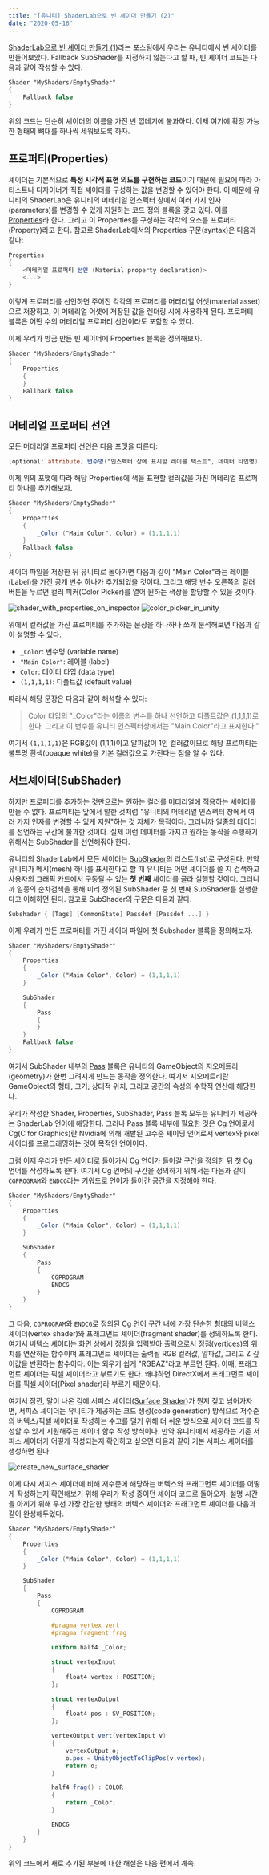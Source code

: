 ```yaml
---
title: "[유니티] ShaderLab으로 빈 셰이더 만들기 (2)"
date: "2020-05-16"
---
```


[ShaderLab으로 빈 셰이더 만들기 (1)]: https://sungkukpark.github.io/unity_bare_bone_shaderlab_shader_1/
[Properties]: https://docs.unity3d.com/Manual/SL-Properties.html
[SubShader]: https://docs.unity3d.com/Manual/SL-SubShader.html
[Pass]: https://docs.unity3d.com/Manual/SL-Pass.html
[Surface Shader]: https://docs.unity3d.com/Manual/SL-SurfaceShaders.html

[ShaderLab으로 빈 셰이더 만들기 (1)]라는 포스팅에서 우리는 유니티에서 빈 셰이더를 만들어보았다. Fallback SubShader를 지정하지 않는다고 할 때, 빈 셰이더 코드는 다음과 같이 작성할 수 있다.

```glsl
Shader "MyShaders/EmptyShader"
{
    Fallback false
}
```

위의 코드는 단순히 셰이더의 이름을 가진 빈 껍데기에 불과하다. 이제 여기에 확장 가능한 형태의 뼈대를 하나씩 세워보도록 하자.

## 프로퍼티(Properties)

셰이더는 기본적으로 **특정 시각적 표현 의도를 구현하는 코드**이기 때문에 필요에 따라 아티스트나 디자이너가 직접 셰이더를 구성하는 값을 변경할 수 있어야 한다. 이 때문에 유니티의 ShaderLab은 유니티의 머테리얼 인스펙터 창에서 여러 가지 인자(parameters)를 변경할 수 있게 지원하는 코드 정의 블록을 갖고 있다. 이를 [Properties]라 한다. 그리고 이 Properties를 구성하는 각각의 요소를 프로퍼티(Property)라고 한다. 참고로 ShaderLab에서의 Properties 구문(syntax)은 다음과 같다:

```glsl
Properties
{
    <머테리얼 프로퍼티 선언 (Material property declaration)>
    <...>
}
```

이렇게 프로퍼티를 선언하면 주어진 각각의 프로퍼티를 머터리얼 어셋(material asset)으로 저장하고, 이 머테리얼 어셋에 저장된 값을 렌더링 시에 사용하게 된다. 프로퍼티 블록은 어떤 수의 머테리얼 프로퍼티 선언이라도 포함할 수 있다.

이제 우리가 방금 만든 빈 셰이더에 Properties 블록을 정의해보자.

```glsl
Shader "MyShaders/EmptyShader"
{
    Properties
    {
    }
    Fallback false
}
```

## 머테리얼 프로퍼티 선언

모든 머테리얼 프로퍼티 선언은 다음 포맷을 따른다:

```glsl
[optional: attribute] 변수명("인스펙터 상에 표시할 레이블 텍스트", 데이터 타입명) = 디폴트값
```

이제 위의 포맷에 따라 해당 Properties에 색을 표현할 컬러값을 가진 머테리얼 프로퍼티 하나를 추가해보자.

```glsl
Shader "MyShaders/EmptyShader"
{
    Properties
    {
        _Color ("Main Color", Color) = (1,1,1,1)
    }
    Fallback false
}
```

셰이더 파일을 저장한 뒤 유니티로 돌아가면 다음과 같이 "Main Color"라는 레이블(Label)을 가진 공개 변수 하나가 추가되었을 것이다. 그리고 해당 변수 오른쪽의 컬러 버튼을 누르면 컬러 피커(Color Picker)를 열어 원하는 색상을 할당할 수 있을 것이다.

![shader_with_properties_on_inspector](./unity_bare_bone_shaderlab_shader_2/shader_with_properties_on_inspector.png)
![color_picker_in_unity](./unity_bare_bone_shaderlab_shader_2/color_picker_in_unity.png)

위에서 컬러값을 가진 프로퍼티를 추가하는 문장을 하나하나 쪼개 분석해보면 다음과 같이 설명할 수 있다.

- `_Color`: 변수명 (variable name)
- `"Main Color"`: 레이블 (label)
- `Color`: 데이터 타입 (data type)
- `(1,1,1,1)`: 디폴트값 (default value)

따라서 해당 문장은 다음과 같이 해석할 수 있다:

> Color 타입의 "_Color"라는 이름의 변수를 하나 선언하고 디폴트값은 (1,1,1,1)로 한다. 그리고 이 변수를 유니티 인스펙터상에서는 "Main Color"라고 표시한다."

여기서 `(1,1,1,1)`은 RGB값이 (1,1,1)이고 알파값이 1인 컬러값이므로 해당 프로퍼티는 불투명 흰색(opaque white)을 기본 컬러값으로 가진다는 점을 알 수 있다.

## 서브셰이더(SubShader)

하지만 프로퍼티를 추가하는 것만으로는 원하는 컬러를 머터리얼에 적용하는 셰이더를 만들 수 없다. 프로퍼티는 앞에서 말한 것처럼 "유니티의 머테리얼 인스펙터 창에서 여러 가지 인자를 변경할 수 있게 지원"하는 것 자체가 목적이다. 그러니까 일종의 데이터를 선언하는 구간에 불과한 것이다. 실제 이런 데이터를 가지고 원하는 동작을 수행하기 위해서는 SubShader를 선언해줘야 한다.

유니티의 ShaderLab에서 모든 셰이더는 [SubShader]의 리스트(list)로 구성된다. 만약 유니티가 메시(mesh) 하나를 표시한다고 할 때 유니티는 어떤 셰이더를 쓸 지 검색하고 사용자의 그래픽 카드에서 구동될 수 있는 **첫 번째** 셰이더를 골라 실행할 것이다. 그러니까 일종의 순차검색을 통해 미리 정의된 SubShader 중 첫 번째 SubShader를 실행한다고 이해하면 된다. 참고로 SubShader의 구문은 다음과 같다.

```glsl
Subshader { [Tags] [CommonState] Passdef [Passdef ...] }
```

이제 우리가 만든 프로퍼티를 가진 셰이더 파일에 첫 Subshader 블록을 정의해보자.

```glsl
Shader "MyShaders/EmptyShader"
{
    Properties
    {
        _Color ("Main Color", Color) = (1,1,1,1)
    }

    SubShader
    {
        Pass
        {
        }
    }
    Fallback false
}
```

여기서 SubShader 내부의 [Pass] 블록은 유니티의 GameObject의 지오메트리(geometry)가 한번 그려지게 만드는 동작을 정의한다. 여기서 지오메트리란 GameObject의 형태, 크기, 상대적 위치, 그리고 공간의 속성의 수학적 연산에 해당한다.

우리가 작성한 Shader, Properties, SubShader, Pass 블록 모두는 유니티가 제공하는 ShaderLab 언어에 해당한다. 그러나 Pass 블록 내부에 필요한 것은 Cg 언어로서 Cg(C for Graphics)란 Nvidia에 의해 개발된 고수준 셰이딩 언어로서 vertex와 pixel 세이더를 프로그래밍하는 것이 목적인 언어이다.

그럼 이제 우리가 만든 셰이더로 돌아가서 Cg 언어가 들어갈 구간을 정의한 뒤 첫 Cg 언어를 작성하도록 한다. 여기서 Cg 언어의 구간을 정의하기 위해서는 다음과 같이 `CGPROGRAM`와 `ENDCG`라는 키워드로 언어가 들어간 공간을 지정해야 한다.

```glsl
Shader "MyShaders/EmptyShader"
{
    Properties
    {
        _Color ("Main Color", Color) = (1,1,1,1)
    }

    SubShader
    {
        Pass
        {
            CGPROGRAM
            ENDCG
        }
    }
}
```

그 다음, `CGPROGRAM`와 `ENDCG`로 정의된 Cg 언어 구간 내에 가장 단순한 형태의 버텍스 셰이더(vertex shader)와 프래그먼트 셰이더(fragment shader)를 정의하도록 한다. 여기서 버텍스 셰이더는 화면 상에서 정점을 입력받아 출력으로서 정점(vertices)의 위치를 연산하는 함수이며 프래그먼트 셰이더는 출력될 RGB 컬러값, 알파값, 그리고 Z 깊이값을 반환하는 함수이다. 이는 외우기 쉽게 "RGBAZ"라고 부르면 된다. 이때, 프래그먼트 셰이더는 픽셀 셰이더라고 부르기도 한다. 왜냐하면 DirectX에서 프래그먼트 셰이더를 픽셀 셰이더(Pixel shader)라 부르기 때문이다.

여기서 잠깐, 말이 나온 김에 서피스 셰이더([Surface Shader])가 뭔지 짚고 넘어가자면, 서피스 셰이더는 유니티가 제공하는 코드 생성(code generation) 방식으로 저수준의 버텍스/픽셀 셰이더로 작성하는 수고를 덜기 위해 더 쉬운 방식으로 셰이더 코드를 작성할 수 있게 지원해주는 세이더 함수 작성 방식이다. 만약 유니티에서 제공하는 기존 서피스 셰이더가 어떻게 작성되는지 확인하고 싶으면 다음과 같이 기본 서피스 셰이더를 생성하면 된다.

![create_new_surface_shader](./unity_bare_bone_shaderlab_shader_1/create_new_surface_shader.png)

이제 다시 서피스 셰이더에 비해 저수준에 해당하는 버텍스와 프래그먼트 셰이더를 어떻게 작성하는지 확인해보기 위해 우리가 작성 중이던 셰이더 코드로 돌아오자. 설명 시간을 아끼기 위해 우선 가장 간단한 형태의 버텍스 셰이더와 프래그먼트 셰이더를 다음과 같이 완성해두었다.

```glsl
Shader "MyShaders/EmptyShader"
{
    Properties
    {
        _Color ("Main Color", Color) = (1,1,1,1)
    }

    SubShader
    {
        Pass
        {
            CGPROGRAM

            #pragma vertex vert
            #pragma fragment frag
            
            uniform half4 _Color;

            struct vertexInput
            {
                float4 vertex : POSITION;
            };

            struct vertexOutput
            {
                float4 pos : SV_POSITION;
            };

            vertexOutput vert(vertexInput v)
            {
                vertexOutput o;
                o.pos = UnityObjectToClipPos(v.vertex);
                return o;
            }

            half4 frag() : COLOR
            {
                return _Color;
            }

            ENDCG
        }
    }
}
```

위의 코드에서 새로 추가된 부분에 대한 해설은 다음 편에서 계속.
